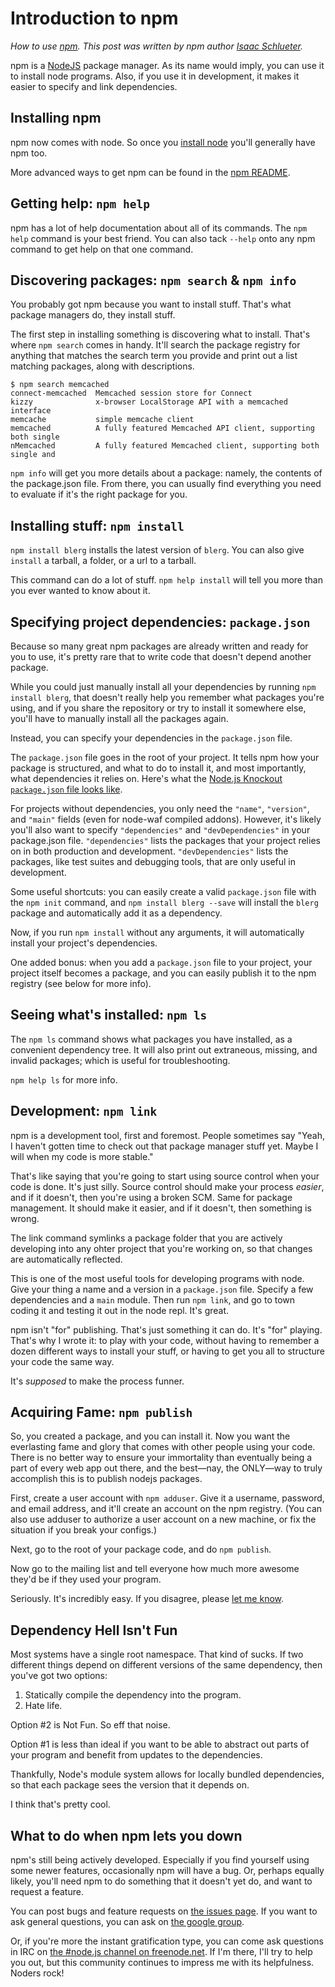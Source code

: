 # Introduction to npm

_How to use [npm](https://npmjs.org). This post was written by npm author
[Isaac Schlueter](http://izs.me/)._

npm is a [NodeJS](http://nodejs.org/) package manager.  As its name
would imply, you can use it to install node programs.  Also, if you use
it in development, it makes it easier to specify and link dependencies.

## Installing npm

npm now comes with node. So once you [install node] you'll generally have npm too.

More advanced ways to get npm can be found in the [npm README].

[install node]: http://nodejs.org/download/
[npm README]: https://npmjs.org/doc/README.html

## Getting help: `npm help`

npm has a lot of help documentation about all of its commands.  The `npm
help` command is your best friend.  You can also tack `--help` onto any
npm command to get help on that one command.

## Discovering packages: `npm search` & `npm info`

You probably got npm because you want to install stuff.  That's what
package managers do, they install stuff.

The first step in installing something is discovering what to install.
That's where `npm search` comes in handy. It'll search the package
registry for anything that matches the search term you provide and
print out a list matching packages, along with descriptions.

    $ npm search memcached
    connect-memcached  Memcached session store for Connect
    kizzy              x-browser LocalStorage API with a memcached interface
    memcache           simple memcache client
    memcached          A fully featured Memcached API client, supporting both single
    nMemcached         A fully featured Memcached client, supporting both single and

`npm info` will get you more details about a package: namely, the
contents of the package.json file. From there, you can usually find
everything you need to evaluate if it's the right package for you.

## Installing stuff: `npm install`

`npm install blerg` installs the latest version of `blerg`.  You can
also give `install` a tarball, a folder, or a url to a tarball.

This command can do a lot of stuff.  `npm help install` will tell you
more than you ever wanted to know about it.

## Specifying project dependencies: `package.json`

Because so many great npm packages are already written and ready for you
to use, it's pretty rare that to write code that doesn't depend another
package.

While you could just manually install all your dependencies by running
`npm install blerg`, that doesn't really help you remember what packages
you're using, and if you share the repository or try to install it
somewhere else, you'll have to manually install all the packages again.

Instead, you can specify your dependencies in the `package.json` file.

The `package.json` file goes in the root of your project.  It tells npm
how your package is structured, and what to do to install it, and most
importantly, what dependencies it relies on.  Here's what the
[Node.js Knockout `package.json` file looks like](https://github.com/nko3/website/blob/master/package.json).

For projects without dependencies, you only need the `"name"`,
`"version"`, and `"main"` fields  (even for node-waf compiled addons).
However, it's likely you'll also want to specify `"dependencies"` and
`"devDependencies"` in your package.json file. `"dependencies"` lists
the packages that your project relies on in both production and
development. `"devDependencies"` lists the packages, like test suites
and debugging tools, that are only useful in development.

Some useful shortcuts: you can easily create a valid `package.json` file
with the `npm init` command, and  `npm install blerg --save` will install
the `blerg` package and automatically add it as a dependency.

Now, if you run `npm install` without any arguments, it will
automatically install your project's dependencies.

One added bonus: when you add a `package.json` file to your project,
your project itself becomes a package, and you can easily publish it
to the npm registry (see below for more info).

## Seeing what's installed: `npm ls`

The `npm ls` command shows what packages you have installed, as a
convenient dependency tree. It will also print out extraneous, missing,
and invalid packages; which is useful for troubleshooting.

`npm help ls` for more info.

## Development: `npm link`

npm is a development tool, first and foremost.  People sometimes say
"Yeah, I haven't gotten time to check out that package manager stuff
yet.  Maybe I will when my code is more stable."

That's like saying that you're going to start using source control when
your code is done.  It's just silly.  Source control should make your
process *easier*, and if it doesn't, then you're using a broken SCM.
Same for package management.  It should make it easier, and if it
doesn't, then something is wrong.

The link command symlinks a package folder that you are actively
developing into any ohter project that you're working on, so that
changes are automatically reflected.

This is one of the most useful tools for developing programs with node.
Give your thing a name and a version in a `package.json` file.  Specify
a few dependencies and a `main` module.  Then run `npm link`, and go to
town coding it and testing it out in the node repl.  It's great.

npm isn't "for" publishing.  That's just something it can do.  It's
"for" playing.  That's why I wrote it: to play with your code, without
having to remember a dozen different ways to install your stuff, or
having to get you all to structure your code the same way.

It's *supposed* to make the process funner.

## Acquiring Fame: `npm publish`

So, you created a package, and you can install it.  Now you want the
everlasting fame and glory that comes with other people using your code.
There is no better way to ensure your immortality than eventually being
a part of every web app out there, and the best—nay, the ONLY—way to
truly accomplish this is to publish nodejs packages.

First, create a user account with `npm adduser`.  Give it a username,
password, and email address, and it'll create an account on the npm
registry.  (You can also use adduser to authorize a user account on a
new machine, or fix the situation if you break your configs.)

Next, go to the root of your package code, and do `npm publish`.

Now go to the mailing list and tell everyone how much more awesome
they'd be if they used your program.

Seriously.  It's incredibly easy.  If you disagree, please [let me
know](mailto:i@izs.me).

## Dependency Hell Isn't Fun

Most systems have a single root namespace.  That kind of sucks.  If two
different things depend on different versions of the same dependency,
then you've got two options:

1. Statically compile the dependency into the program.
2. Hate life.

Option #2 is Not Fun.  So eff that noise.

Option #1 is less than ideal if you want to be able to abstract out
parts of your program and benefit from updates to the dependencies.

Thankfully, Node's module system allows for locally bundled
dependencies, so that each package sees the version that
it depends on.

I think that's pretty cool.

## What to do when npm lets you down

npm's still being actively developed. Especially if you find yourself using
some newer features, occasionally npm will have a bug.  Or, perhaps equally
likely, you'll need npm to do something that it doesn't yet do, and want to
request a feature.

You can post bugs and feature requests on [the issues
page](http://github.com/isaacs/npm/issues).  If you want to ask general
questions, you can ask on [the google
group](http://groups.google.com/group/npm-).

Or, if you're more the instant gratification type, you can come ask
questions in IRC on [the #node.js channel on
freenode.net](irc://irc.freenode.net/#node.js).  If I'm there, I'll try
to help you out, but this community continues to impress me with its
helpfulness.  Noders rock!
